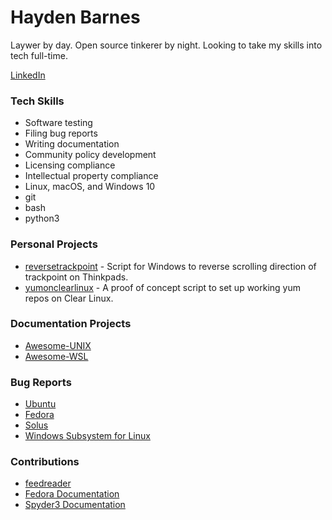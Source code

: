 # Hayden Barnes

Laywer by day. Open source tinkerer by night. Looking to take my skills into tech full-time.

[LinkedIn](https://www.linkedin.com/in/thbarnes)

### Tech Skills

* Software testing
* Filing bug reports
* Writing documentation
* Community policy development
* Licensing compliance
* Intellectual property compliance
* Linux, macOS, and Windows 10
* git
* bash
* python3

### Personal Projects

* [reversetrackpoint](https://github.com/sirredbeard/reversetrackpoint) - Script for Windows to reverse scrolling direction of trackpoint on Thinkpads.
* [yumonclearlinux](https://github.com/sirredbeard/yumonclearlinux) - A proof of concept script to set up working yum repos on Clear Linux.

### Documentation Projects

* [Awesome-UNIX](https://github.com/sirredbeard/Awesome-UNIX)
* [Awesome-WSL](https://github.com/sirredbeard/Awesome-WSL)

### Bug Reports

* [Ubuntu](https://bugs.launchpad.net/ubuntu/+bugs?search=Search&field.bug_reporter=recalcitrantowl)
* [Fedora](https://bugzilla.redhat.com/buglist.cgi?bug_status=NEW&bug_status=VERIFIED&bug_status=ASSIGNED&bug_status=MODIFIED&bug_status=ON_DEV&bug_status=ON_QA&bug_status=RELEASE_PENDING&bug_status=POST&email1=recalcitrantowl%40gmail.com&emailassigned_to1=1&emailcc1=1&emailreporter1=1&emailtype1=exact&list_id=8886617
)
* [Solus](https://dev.solus-project.com/p/sirredbeard/)
* [Windows Subsystem for Linux](https://github.com/Microsoft/WSL/issues/3249)

### Contributions

* [feedreader](https://github.com/jangernert/FeedReader/commits?author=sirredbeard&since=2018-04-01T04:00:00Z&until=2018-05-01T04:00:00Z)
* [Fedora Documentation](https://docs.fedoraproject.org/quick-docs/en-US/installing-spotify.html)
* [Spyder3 Documentation](https://github.com/spyder-ide/spyder-docs/pull/47)
